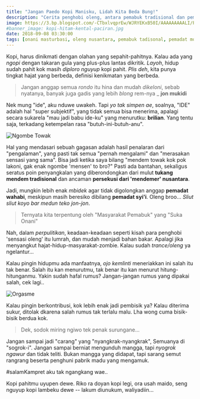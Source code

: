 ```yaml
---
title: "Jangan Paedo Kopi Manisku, Lidah Kita Beda Bung!"
description: "Cerita penghobi oleng, antara pemabuk tradisional dan pemadat modernis yang masing-masing lebih suka onani"
image: https://3.bp.blogspot.com/-CTbxlvqprEw/WJRYEKxB50I/AAAAAAAAALI/P9BfwjtP63wdmmYYAsQ0KfReKXuyGaaIQCLcB/h420-w724-c/Kopi%2Bmbah%2Bito.jpg
#banner_image: kopi-hitam-kental-paciran.jpg
date: 2018-09-08 03:30:00
tags: [onani masturbasi, oleng nusantara, pemabuk tadisonal, pemadat modernis]
---
```

Kopi, harus dinikmati dengan olahan yang sepahit-pahitnya. Kalau ada yang _ngopi_ dengan takaran gula yang plus-plus lantas dikritik. _Layoh_, hidup sudah pahit kok masih _diploro nguyup_ kopi pahit. _Plis deh_, kita punya tingkat hajat yang berbeda, definisi kenikmatan yang berbeda.<!--more-->

> Jangan anggap semua _rondo_ itu hina dan mudah _dikeloni_, sebab nyatanya, banyak juga gadis yang lebih _blong_ rem-nya
> _ **jon mukidi**

Nek mung "ide", aku nduwe uwakeh. Tapi _yo tak simpen ae_, soalnya, "IDE" adalah hal "super subjektif", yang tidak semua bisa menerima, apalagi secara sukarela "mau jadi babu ide-ku" yang menurutku: **brilian**. Yang tentu saja, terkadang ketempelan rasa "butuh-ini-butuh-anu".

![Ngombe Towak](https://beritabojonegoro.com/imageoptim/567a03bb-tradisi-minum-tuak-tuban.lg.jpg?resize=720,420)

Hal yang mendasari sebuah gagasan adalah hasil penalaran dari "pengalaman", yang pasti tak semua "pernah mengalami" dan "merasakan sensasi yang sama". Bisa jadi ketika saya bilang "mendem towak kok pok lakoni, gak enak ngombe 'mensen' to bro?" Pasti ada bantahan, sekaligus seratus poin penyangkalan yang diberondongkan dari mulut **tukang mendem tradisional** dan ancaman **persekusi dari 'mendemer' nusantara**.

Jadi, mungkin lebih enak _mbidek_ agar tidak digolongkan anggap **pemadat wahabi**, meskipun masih beresiko dibilang **pemadat syi'i**. Oleng broo... _Sliut sliut koyo bar medun teko jon-jon_.

> Ternyata kita terpentung oleh "Masyarakat Pemabuk" yang "Suka Onani"


Nah, dalam _perpulitikan_, keadaan-keadaan seperti kisah para penghobi 'sensasi oleng' itu lumrah, dan mudah menjadi bahan bakar. Apalagi jika menyangkut hajat-hidup-masyarakat-zombie. Kalau sudah _trance/oleng_ ya ngelantur...

Kalau pingin hidupmu ada manfaatnya, _ojo kemlinti_ meneriakkan ini salah itu tak benar. Salah itu kan menurutmu, tak benar itu kan menurut hitung-hitunganmu. Yakin sudah hafal rumus? Jangan-jangan rumus yang dipakai salah, cek lagi..

![Orgasme](https://asset-a.grid.id/crop/0x0:0x0/720x420/photo/intisarifoto/original/19742_4-zona-sensitif-pada-wanita-selain-g-spot.jpg)

Kalau pingin berkontribusi, kok lebih enak jadi pembisik ya? Kalau diterima sukur, ditolak dkarena salah rumus tak terlalu malu. Lha wong cuma bisik-bisik berdua kok.

> Dek, sodok miring ngiwo tek penak surungane...

Jangan sampai jadi "carang" yang "nyangkrak-nyangkrak", Semuanya di "sogrok-i". Jangan sampai berniat mengunduh mangga, tapi _nyogrok ngawur_ dan tidak teliti. Bukan mangga yang didapat, tapi sarang semut rangrang beserta penghuni pabrik madu yang mengamuk.

#salamKampret aku tak ngangkang wae..

Kopi pahitmu uyupen dewe. Riko ra doyan kopi legi, ora usah maido, seng nguyup kopi lambeku dewe -- lakum diunukum, waliyadiin...
